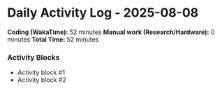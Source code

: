 # Daily Activity Log - 2025-08-08

**Coding (WakaTime):** 52 minutes
**Manual work (Research/Hardware):** 0 minutes
**Total Time:** 52 minutes

### Activity Blocks
- Activity block #1
- Activity block #2
